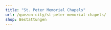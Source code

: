 ```yaml
---
title: "St. Peter Memorial Chapels"
url: /quezon-city/st-peter-memorial-chapels/
shop: Bestattungen
---
```

